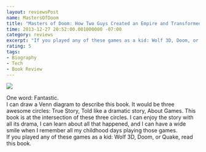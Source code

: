 ```yaml
---
layout: reviewsPost
name: MastersOfDoom
title: "Masters of Doom: How Two Guys Created an Empire and Transformed Pop Culture"
time: 2013-12-27 20:52:00.001000000 -07:00
category: reviews
excerpt: "If you played any of these games as a kid: Wolf 3D, Doom, or Quake, read this book."
rating: 5
tags:
- Biography
- Tech
- Book Review
---
```

<img class="imageOnRight" src="{{ site.imgFolder_reviews }}{{ page.name }}/MastersOfDoomCover.png">

<div class="stars" title="{{ page.rating }} Stars" data-percent="{{ page.rating }}"></div>

One word: Fantastic.  
I can draw a Venn diagram to describe this book. It would be three awesome circles: True Story, Told like a dramatic story, About Games. This book is at the intersection of these three circles. I can enjoy the story with all its drama, I can learn about all that happened, and I can have a wide smile when I remember all my childhood days playing those games.  
If you played any of these games as a kid: Wolf 3D, Doom, or Quake, read this book.  